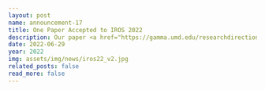 ```yaml
---
layout: post
name: announcement-17
title: One Paper Accepted to IROS 2022
description: Our paper <a href="https://gamma.umd.edu/researchdirections/autonomousdriving/eirl/">Inverse Reinforcement Learning with Hybrid-weight Trust-region Optimization and Curriculum Learning for Autonomous Maneuvering</a> has been accepted to IEEE/RSJ IROS, 2022. Congratulations to all the authors!
date: 2022-06-29
year: 2022
img: assets/img/news/iros22_v2.jpg 
related_posts: false
read_more: false 
---
```

